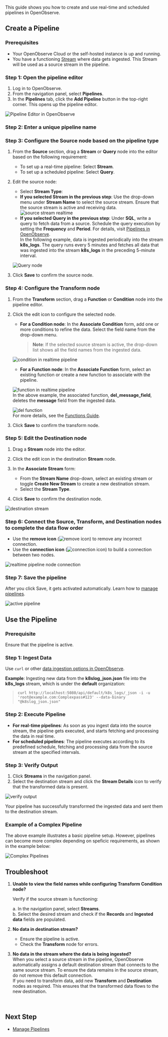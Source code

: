 This guide shows you how to create and use real-time and scheduled pipelines in OpenObserve.

## Create a Pipeline
### Prerequisites

- Your OpenObserve Cloud or the self-hosted instance is up and running.
- You have a functioning [Stream](https://openobserve.ai/docs/user-guide/streams/) where data gets ingested. This Stream will be used as a source stream in the pipeline.

### Step 1: Open the pipeline editor
1. Log in to OpenObserve.
2. From the navigation panel, select **Pipelines**.
3. In the **Pipelines** tab, click the **Add Pipeline** button in the top-right corner. 
This opens up the pipeline editor.

![Pipeline Editor in OpenObserve](../../images/Pipelines%20in%20O2.png)
### Step 2: Enter a unique pipeline name

### Step 3: Configure the Source node based on the pipeline type
1. From the **Source** section, drag a **Stream** or **Query** node into the editor based on the following requirement:

    - To set up a real-time pipeline: Select **Stream**.
    - To set up a scheduled pipeline: Select **Query**.

2. Edit the source node:

    - Select **Stream Type**:
    - **If you selected Stream in the previous step**: Use the drop-down menu under **Stream Name** to select the source stream. Ensure that the source stream is active and receiving data. 
    ![source stream realtime](../../images/pipeline1_source_stream.png)
    - **If you selected Query in the previous step**: Under **SQL**, write a query to fetch data from a source. Schedule the query execution by setting the **Frequency** and **Period**. For details, visit [Pipelines in OpenObserve](Pipelines-in-OpenObserve.md). <br>In the following example, data is ingested periodically into the stream **k8s_logs**. The query runs every 5 minutes and fetches all data that was ingested into the stream **k8s_logs** in the preceding 5-minute interval.
    <!-- This needs to be updated. On UI, the `Frequency` and `Period` have been restricted to be at least 5 -->
    <!--Updated the screenshot and the above sentence-->
    
    ![Query node](../../images/pipeline2_source_query.png)
     
3. Click **Save** to confirm the source node.


### Step 4: Configure the Transform node
1. From the **Transform** section, drag a **Function** or **Condition** node into the pipeline editor.
2. Click the edit icon to configure the selected node.

    - **For a Condition node**: In the **Associate Condition** form, add one or more conditions to refine the data. Select the field name from the drop-down menu. <br>
        > **Note**: If the selected source stream is active, the drop-down list shows all the field names from the ingested data.

    ![condition in realtime pipeline](../../images/pipeline3_transform_using_condition.png)  
    
    - **For a Function node**: In the **Associate Function** form, select an existing function or create a new function to associate with the pipeline. 

    ![function in realtime pipeline](../../images/pipeline4-transform_using_functions.png)
    <br>
    In the above example, the associated function, **del_message_field**, deletes the **message** field from the ingested data. 
    
    ![del function](../../images/pipeline5_function_to_delete_the_message_field.png)
    <br>
    For more details, see the [Functions Guide](https://openobserve.ai/docs/user-guide/functions/).

3. Click **Save** to confirm the transform node.

### Step 5: Edit the Destination node

1. Drag a **Stream** node into the editor.
2. Click the edit icon in the destination **Stream** node.
3. In the **Associate Stream** form:

    - From the **Stream Name** drop-down, select an existing stream or toggle **Create New Stream** to create a new destination stream.
    - Select the **Stream Type**.

4. Click **Save** to confirm the destination node.

![destination stream](../../images/pipeline6_destination_stream.png)
### Step 6: Connect the Source, Transform, and Destination nodes to complete the data flow order

- Use the **remove icon** (![remove icon](../../images/pipeline10_remove.png)) to remove any incorrect connection.
- Use the **connection icon** (![connection icon](../../images/pipelines11_connect_icon.png)) to build a connection between two nodes.

![realtime pipeline node connection](../../images/pipeline7_connect_nodes.png)
### Step 7: Save the pipeline

After you click Save, it gets activated automatically. Learn how to [manage pipelines](Manage-Pipelines.md).

![active pipeline](../../images/pipeline8_save_pipeline.png)


## Use the Pipeline

### Prerequisite
Ensure that the pipeline is active.

### Step 1: Ingest Data 

Use `curl` or other [data ingestion options in OpenObserve](https://openobserve.ai/docs/user-guide/ingestion/).

**Example**: Ingesting new data from the **k8slog_json.json** file into the **k8s_logs** stream, which is under the **default** organization:
> `curl http://localhost:5080/api/default/k8s_logs/_json -i -u 'root@example.com:Complexpass#123' --data-binary "@k8slog_json.json"`

### Step 2: Execute Pipeline 

- **For real-time pipelines**: As soon as you ingest data into the source stream, the pipeline gets executed, and starts fetching and processing the data in real time.
- **For scheduled pipelines**: The pipeline executes according to its predefined schedule, fetching and processing data from the source stream at the specified intervals.

### Step 3: Verify Output 
1. Click **Streams** in the navigation panel.
2. Select the destination stream and click the **Stream Details** icon to verify that the transformed data is present.  

![verify output](../../images/pipeline9_output_verification.png)

Your pipeline has successfully transformed the ingested data and sent them to the destination stream. <br>


<!-- This is great to demonstrate how to construct a simple straightforward pipeline. I would suggest to include a few screenshots of more comprehensive or complicated pipelines as examples to showcase its capabilities -->

### Example of a Complex Pipeline
The above example illustrates a basic pipeline setup. However, pipelines can become more complex depending on speficic requirements, as shown in the example below: 

![Complex Pipelines](../../images/pipelines13-complex_pipeline.png)  

## Troubleshoot

1. **Unable to view the field names while configuring Transform Condition node?**  

    Verify if the source stream is functioning:

    a. In the navigation panel, select **Streams**. <br>
    b. Select the desired stream and check if the **Records** and **Ingested data** fields are populated.

2. **No data in destination stream?**

    - Ensure the pipeline is active.
    - Check the **Transform** node for errors.

3. **No data in the stream where the data is being ingested?** 
    <br>When you select a source stream in the pipeline, OpenObserve automatically assigns a default destination stream that connects to the same source stream. To ensure the data remains in the source stream, do not remove this default connection. <br>
    If you need to transform data, add new **Transform** and **Destination** nodes as required. This ensures that the transformed data flows to the new destination. 


<br>
<!-- I would call out another important character to watch out about pipeline  -->
<!-- The pipeline is implemented explicitly here, meaning, however a user configures a pipeline, the data flows as it shows on the UI. -->
<!-- This could be problematic if a user creates a pipeline with source stream `default` -> condition/function -> destination stream `default1` -->
<!-- With this setup, the user won't see any data in `default` anymore once this pipeline is enabled, which might not be user's intension -->
<!-- So, in the latest UI, when a source stream is added, a default destination stream to the same stream is added as well, so that the data is always going to be there, unless the user explicitly deletes this connection -->


## Next Step
- [Manage Pipelines](Manage-Pipelines.md) 